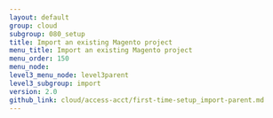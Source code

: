 ```yaml
---
layout: default
group: cloud
subgroup: 080_setup
title: Import an existing Magento project
menu_title: Import an existing Magento project
menu_order: 150
menu_node: 
level3_menu_node: level3parent
level3_subgroup: import
version: 2.0
github_link: cloud/access-acct/first-time-setup_import-parent.md
---
```

